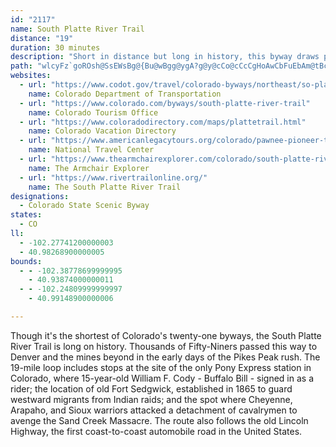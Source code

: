 ```yaml
---
id: "2117"
name: South Platte River Trail
distance: "19"
duration: 30 minutes
description: "Short in distance but long in history, this byway draws pioneer memories up out of the plains--wagon ruts from the move to the Great West, the peril of Indian attacks, big cattle drives, daring Pony Express riders, nearly forgotten outposts are all here."
path: "wlcyFz`goROsh@SsEWsBg@{Bu@wBgg@ygA?g@y@cCo@cCcCgHoAwCbFuEbAm@tBc@fBH`Bh@|BbBh^bYtAr@|@RdBTvCAhB_@bAa@dBeA`~@un@lAtCxCjC`@j@dRfc@dAfBvTb[nZxh@jClFrHdSfB`Gx@pDnBnKb@dBhBrFtAtCxAvC|@nArTnYrCfEfChEfA~BzCdIpK~^pK~c@dKf^x@bETvD@~MEzhB[vfBZb`Co@tzCadADiq@f@_PLU_u@Xwc@^{PNco@Io|ANy_AOsHeAgHaAmDeB{DoAmBsAeBoOgQwJ{K{EaFat@cl@sS{Q_DsD{AeCy@mBo@qBi@oB[sBi@aGy@wjE"
websites:
  - url: "https://www.codot.gov/travel/colorado-byways/northeast/so-platte-trail"
    name: Colorado Department of Transportation
  - url: "https://www.colorado.com/byways/south-platte-river-trail"
    name: Colorado Tourism Office
  - url: "https://www.coloradodirectory.com/maps/plattetrail.html"
    name: Colorado Vacation Directory
  - url: "https://www.americanlegacytours.org/colorado/pawnee-pioneer-trails-road-trip/"
    name: National Travel Center
  - url: "https://www.thearmchairexplorer.com/colorado/south-platte-river-trail.php"
    name: The Armchair Explorer
  - url: "https://www.rivertrailonline.org/"
    name: The South Platte River Trail
designations:
  - Colorado State Scenic Byway
states:
  - CO
ll:
  - -102.27741200000003
  - 40.98268900000005
bounds:
  - - -102.38778699999995
    - 40.93874000000011
  - - -102.24809999999997
    - 40.99148900000006

---
```


Though it's the shortest of Colorado's twenty-one byways, the South Platte River Trail is long on history. Thousands of Fifty-Niners passed this way to Denver and the mines beyond in the early days of the Pikes Peak rush. The 19-mile loop includes stops at the site of the only Pony Express station in Colorado, where 15-year-old William F. Cody - Buffalo Bill - signed in as a rider; the location of old Fort Sedgwick, established in 1865 to guard westward migrants from Indian raids; and the spot where Cheyenne, Arapaho, and Sioux warriors attacked a detachment of cavalrymen to avenge the Sand Creek Massacre. The route also follows the old Lincoln Highway, the first coast-to-coast automobile road in the United States.
